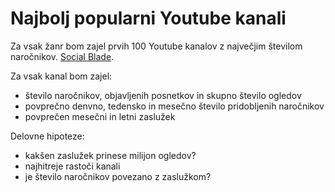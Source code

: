 Najbolj popularni Youtube kanali
================================

Za vsak žanr bom zajel prvih 100 Youtube kanalov z največjim številom naročnikov.
[Social Blade](https://socialblade.com/youtube/top/100/mostsubscribed).

Za vsak kanal bom zajel:
* število naročnikov, objavljenih posnetkov in skupno število ogledov
* povprečno denvno, tedensko in mesečno število pridobljenih naročnikov
* povprečen mesečni in letni zaslužek


Delovne hipoteze:
* kakšen zaslužek prinese milijon ogledov?
* najhitreje rastoči kanali
* je število naročnikov povezano z zaslužkom?


